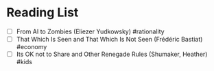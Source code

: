 # Reading List

- [ ] From AI to Zombies (Eliezer Yudkowsky) #rationality
- [ ] That Which Is Seen and That Which Is Not Seen (Frédéric Bastiat) #economy
- [ ] Its OK not to Share and Other Renegade Rules (Shumaker, Heather) #kids
